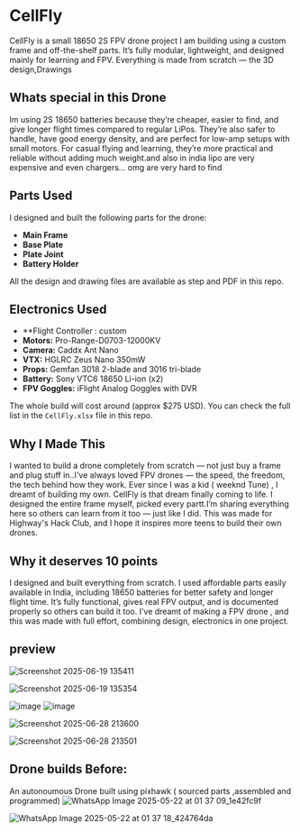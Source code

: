 # CellFly

CellFly is a small 18650 2S FPV drone project I am building using a custom frame and off-the-shelf parts. It’s fully modular, lightweight, and designed mainly for learning and FPV. Everything is made from scratch — the 3D design,Drawings

## Whats special in this Drone
Im using 2S 18650 batteries because they’re cheaper, easier to find, and give longer flight times compared to regular LiPos. They’re also safer to handle, have good energy density, and are perfect for low-amp setups with small motors. For casual flying and learning, they’re more practical and reliable without adding much weight.and also in india lipo are very expensive and even chargers... omg are very hard to find


## Parts Used

I designed and built the following parts for the drone:

- **Main Frame**
- **Base Plate**
- **Plate Joint**
- **Battery Holder**

All the design and drawing files are available as step and PDF in this repo.

## Electronics Used

- **Flight Controller : custom
- **Motors:** Pro-Range-D0703-12000KV 
- **Camera:** Caddx Ant Nano
- **VTX:** HGLRC Zeus Nano 350mW
- **Props:** Gemfan 3018 2-blade and 3016 tri-blade
- **Battery:** Sony VTC6 18650 Li-ion (x2)
- **FPV Goggles:** iFlight Analog Goggles with DVR





The whole build will cost  around (approx $275 USD). You can check the full list in the `CellFly.xlsx` file in this repo.

## Why I Made This

I wanted to build a drone completely from scratch — not just buy a frame and plug stuff in..I've always loved FPV drones — the speed, the freedom, the tech behind how they work. Ever since I was a kid  ( weeknd Tune) , I dreamt of building my own. CellFly is that dream finally coming to life. I designed the entire frame myself, picked every partt.I’m sharing everything here so others can learn from it too — just like I did. This was made for Highway's Hack Club, and I hope it inspires more teens to build their own drones.


## Why it deserves 10 points
 I designed and built everything from scratch. I used affordable parts easily available in India, including 18650 batteries for better safety and longer flight time. It’s fully functional, gives real FPV output, and is documented properly so others can build it too. I’ve dreamt of making a FPV drone , and this was made with full effort, combining design, electronics in one project.

##  preview

![Screenshot 2025-06-19 135411](https://github.com/user-attachments/assets/93d1399f-8a4a-4fb6-b37e-0c6120c552d3)

![Screenshot 2025-06-19 135354](https://github.com/user-attachments/assets/5e86da2c-fcb5-4810-bcd3-3feb1138f243)

![image](https://github.com/user-attachments/assets/2b71b38d-d353-4241-a08b-e39abdda5a93)
![image](https://github.com/user-attachments/assets/71a685c2-a602-426c-898e-0b8804a6ed55)

![Screenshot 2025-06-28 213600](https://github.com/user-attachments/assets/d87a664c-ff9a-485a-911f-c4c99bf7c666)

![Screenshot 2025-06-28 213501](https://github.com/user-attachments/assets/51b23967-814c-421f-95c7-707067cb00fb)




 ## Drone builds Before:
 An autonoumous Drone built using pixhawk  ( sourced parts ,assembled and programmed)
![WhatsApp Image 2025-05-22 at 01 37 09_1e42fc9f](https://github.com/user-attachments/assets/7f9a6522-9043-4c93-856d-ad6397117804)

![WhatsApp Image 2025-05-22 at 01 37 18_424764da](https://github.com/user-attachments/assets/203937e6-2aaf-470c-8f97-b660618e6f2c)


